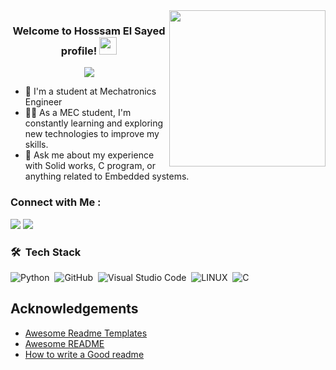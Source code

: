 
<img width="250" align="right" src="https://media.giphy.com/media/qgQUggAC3Pfv687qPC/giphy.gif">

<h3 align="center">
  Welcome to Hosssam El Sayed profile!
  <img src="https://media.giphy.com/media/hvRJCLFzcasrR4ia7z/giphy.gif" width="28">
</h3>

<!-- Typing SVG by DenverCoder1 - https://github.com/DenverCoder1/readme-typing-svg -->
<p align="center">
  <a href="https://github.com/DenverCoder1/readme-typing-svg"><img src="https://readme-typing-svg.herokuapp.com/?lines=Embedded%20SW%20Engineer;Always%20learning%20new%20things&font=Fira%20Code&center=true&width=440&height=45&color=f75c7e&vCenter=true&size=22"></a>
</p> 

- 🏢 I'm a student at Mechatronics Engineer 
- 👨‍💻 As a MEC student, I'm constantly learning and exploring new technologies to improve my skills.
- 💬 Ask me about my experience with Solid works, C program, or anything related to Embedded systems.



### Connect with Me :

<a href="https://www.linkedin.com/in/hossamaboali55" target="_blank"><img src="https://img.shields.io/badge/-Hossam%20Elsayed-0077B5?style=for-the-badge&logo=Linkedin&logoColor=white"/></a>
<a href="https://www.facebook.com/PR.H.E55/" target="_blank"><img src="https://img.shields.io/badge/-Hossam%20Elsayed%20Mohammed-0077B5?style=for-the-badge&logo=Facebook&logoColor=white"/></a>
### 🛠 &nbsp;Tech Stack
![Python](https://img.shields.io/badge/-Python%20-05122A?style=flat&logo=python)&nbsp;
![GitHub](https://img.shields.io/badge/-GitHub-05122A?style=flat&logo=github)&nbsp;
![Visual Studio Code](https://img.shields.io/badge/-Visual%20Studio%20Code-05122A?style=flat&logo=visual-studio-code&logoColor=007ACC)&nbsp;
![LINUX](https://img.shields.io/badge/Linux-FCC624?style=for-the-badge&logo=linux&logoColor=black)&nbsp;
![C](https://img.shields.io/badge/C-00599C?style=for-the-badge&logo=c&logoColor=white)&nbsp;


## Acknowledgements

 - [Awesome Readme Templates](https://awesomeopensource.com/project/elangosundar/awesome-README-templates)
 - [Awesome README](https://github.com/matiassingers/awesome-readme)
 - [How to write a Good readme](https://bulldogjob.com/news/449-how-to-write-a-good-readme-for-your-github-project)
